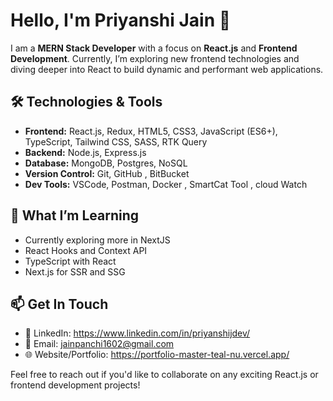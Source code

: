 # Hello, I'm Priyanshi Jain 👋

I am a **MERN Stack Developer** with a focus on **React.js** and **Frontend Development**. Currently, I’m exploring new frontend technologies and diving deeper into React to build dynamic and performant web applications.

## 🛠️ Technologies & Tools
- **Frontend:** React.js, Redux, HTML5, CSS3, JavaScript (ES6+), TypeScript, Tailwind CSS, SASS, RTK Query
- **Backend:** Node.js, Express.js
- **Database:** MongoDB, Postgres, NoSQL
- **Version Control:** Git, GitHub , BitBucket
- **Dev Tools:** VSCode, Postman, Docker , SmartCat Tool , cloud Watch
  
## 🌱 What I’m Learning
- Currently exploring more in NextJS
- React Hooks and Context API
- TypeScript with React
- Next.js for SSR and SSG

## 📫 Get In Touch
- 🔗 LinkedIn: https://www.linkedin.com/in/priyanshijdev/
- 📧 Email: jainpanchi1602@gmail.com
- 🌐 Website/Portfolio: https://portfolio-master-teal-nu.vercel.app/

Feel free to reach out if you'd like to collaborate on any exciting React.js or frontend development projects!

